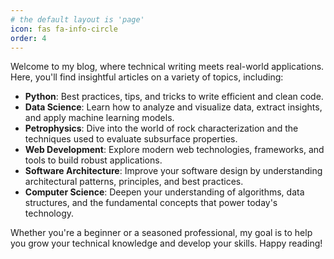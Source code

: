 ```yaml
---
# the default layout is 'page'
icon: fas fa-info-circle
order: 4
---
```


Welcome to my blog, where technical writing meets real-world applications. Here, you'll find insightful articles on a variety of topics, including:

- **Python**: Best practices, tips, and tricks to write efficient and clean code.
- **Data Science**: Learn how to analyze and visualize data, extract insights, and apply machine learning models.
- **Petrophysics**: Dive into the world of rock characterization and the techniques used to evaluate subsurface properties.
- **Web Development**: Explore modern web technologies, frameworks, and tools to build robust applications.
- **Software Architecture**: Improve your software design by understanding architectural patterns, principles, and best practices.
- **Computer Science**: Deepen your understanding of algorithms, data structures, and the fundamental concepts that power today's technology.

Whether you're a beginner or a seasoned professional, my goal is to help you grow your technical knowledge and develop your skills. Happy reading!

